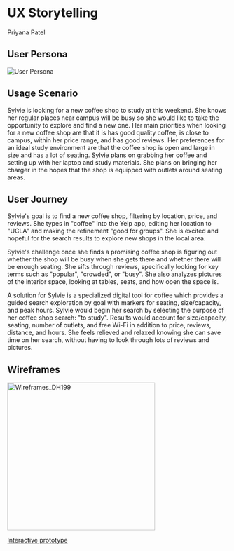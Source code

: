 # UX Storytelling
Priyana Patel

## User Persona
![User Persona](https://user-images.githubusercontent.com/59623155/81239417-aa790100-8fb9-11ea-8c22-89fa7a9524fb.png)

## Usage Scenario
Sylvie is looking for a new coffee shop to study at this weekend. She knows her regular places near campus will be busy so she would like to take the opportunity to explore and find a new one. Her main priorities when looking for a new coffee shop are that it is has good quality coffee, is close to campus, within her price range, and has good reviews. Her preferences for an ideal study environment are that the coffee shop is open and large in size and has a lot of seating. Sylvie plans on grabbing her coffee and setting up with her laptop and study materials. She plans on bringing her charger in the hopes that the shop is equipped with outlets around seating areas. 

## User Journey 
Sylvie's goal is to find a new coffee shop, filtering by location, price, and reviews. She types in "coffee" into the Yelp app, editing her location to "UCLA" and making the refinement "good for groups". She is excited and hopeful for the search results to explore new shops in the local area.

Sylvie's challenge once she finds a promising coffee shop is figuring out whether the shop will be busy when she gets there and whether there will be enough seating. She sifts through reviews, specifically looking for key terms such as "popular", "crowded", or "busy". She also analyzes pictures of the interior space, looking at tables, seats, and how open the space is. 

A solution for Sylvie is a specialized digital tool for coffee which provides a guided search exploration by goal with markers for seating, size/capacity, and peak hours. Sylvie would begin her search by selecting the purpose of her coffee shop search: "to study". Results would account for size/capacity, seating, number of outlets, and free Wi-Fi in addition to price, reviews, distance, and hours. She feels relieved and relaxed knowing she can save time on her search, without having to look through lots of reviews and pictures. 

## Wireframes 
<img width="337" alt="Wireframes_DH199" src="https://user-images.githubusercontent.com/59623155/81240851-6d167280-8fbd-11ea-9b4d-279f8b2e574f.png">

[Interactive prototype](https://projects.invisionapp.com/prototype/ck9w0pyid00648t01l02a140s/play)

